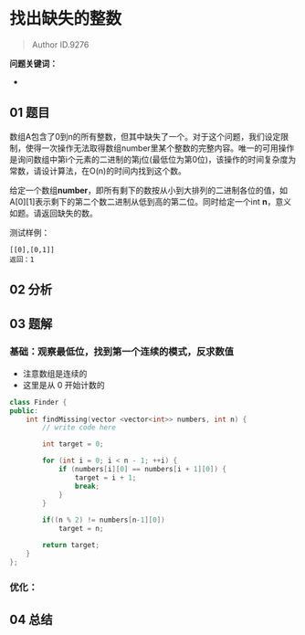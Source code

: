 # 找出缺失的整数
> Author ID.9276 

**问题关键词：**

- 

## 01 题目

数组A包含了0到n的所有整数，但其中缺失了一个。对于这个问题，我们设定限制，使得一次操作无法取得数组number里某个整数的完整内容。唯一的可用操作是询问数组中第i个元素的二进制的第j位(最低位为第0位)，该操作的时间复杂度为常数，请设计算法，在O(n)的时间内找到这个数。

给定一个数组**number**，即所有剩下的数按从小到大排列的二进制各位的值，如A[0][1]表示剩下的第二个数二进制从低到高的第二位。同时给定一个int **n**，意义如题。请返回缺失的数。

测试样例：

```
[[0],[0,1]]
返回：1
```

## 02 分析



## 03 题解

### 基础：观察最低位，找到第一个连续的模式，反求数值

- 注意数组是连续的
- 这里是从 0 开始计数的

```c++
class Finder {
public:
    int findMissing(vector <vector<int>> numbers, int n) {
        // write code here

        int target = 0;

        for (int i = 0; i < n - 1; ++i) {
            if (numbers[i][0] == numbers[i + 1][0]) {
                target = i + 1;
                break;
            }
        }
        
        if((n % 2) != numbers[n-1][0])
            target = n;

        return target;
    }
};
```





### 优化：



## 04 总结

